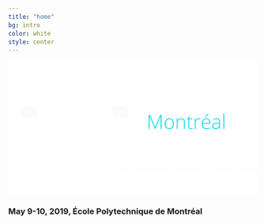 ```yaml
---
title: "home"
bg: intro
color: white
style: center
---
```

![](img/mrathon_new.png)

### May 9-10, 2019, École Polytechnique de Montréal 

